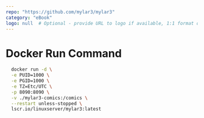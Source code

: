```yaml
---
repo: "https://github.com/mylar3/mylar3"
category: "eBook"
logo: null  # Optional - provide URL to logo if available, 1:1 format only
---
```


# Docker Run Command

```bash
  docker run -d \
  -e PUID=1000 \
  -e PGID=1000 \
  -e TZ=Etc/UTC \
  -p 8090:8090 \
  -v ./mylar3-comics:/comics \
  --restart unless-stopped \
  lscr.io/linuxserver/mylar3:latest
```
